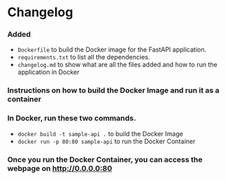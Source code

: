 # Changelog

### Added
- `Dockerfile` to build the Docker image for the FastAPI application.
- `requirements.txt` to list all the dependencies.
- `changelog.md` to show what are all the files added and how to run the application in Docker

### Instructions on how to build the Docker Image and run it as a container
### In Docker, run these two commands.

- `docker build -t sample-api .` to build the Docker Image
- `docker run -p 80:80 sample-api` to run the Docker Container

### Once you run the Docker Container, you can access the webpage on http://0.0.0.0:80
